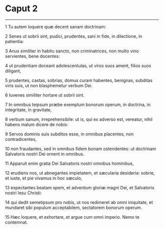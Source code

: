 # Caput 2

***

1 Tu autem loquere quæ decent sanam doctrinam:

2 Senes ut sobrii sint, pudici, prudentes, sani in fide, in dilectione, in patientia:

3 Anus similiter in habitu sancto, non criminatrices, non multo vino servientes, bene docentes:

4 ut prudentiam doceant adolescentulas, ut viros suos ament, filios suos diligant,

5 prudentes, castas, sobrias, domus curam habentes, benignas, subditas viris suis, ut non blasphemetur verbum Dei.

6 Iuvenes similiter hortare ut sobrii sint.

7 In omnibus teipsum præbe exemplum bonorum operum, in doctrina, in integritate, in gravitate,

8 verbum sanum, irreprehensibile: ut is, qui ex adverso est, vereatur, nihil habens malum dicere de nobis:

9 Servos dominis suis subditos esse, in omnibus placentes, non contradicentes,

10 non fraudantes, sed in omnibus fidem bonam ostendentes: ut doctrinam Salvatoris nostri Dei ornent in omnibus.

11 Apparuit enim gratia Dei Salvatoris nostri omnibus hominibus,

12 erudiens nos, ut abnegantes impietatem, et sæcularia desideria: sobrie, et iuste, et pie vivamus in hoc sæculo,

13 expectantes beatam spem, et adventum gloriæ magni Dei, et Salvatoris nostri Iesu Christi:

14 qui dedit semetipsum pro nobis, ut nos redimeret ab omni iniquitate, et mundaret sibi populum acceptabilem, sectatorem bonorum operum.

15 Hæc loquere, et exhortare, et argue cum omni imperio. Nemo te contemnat.

